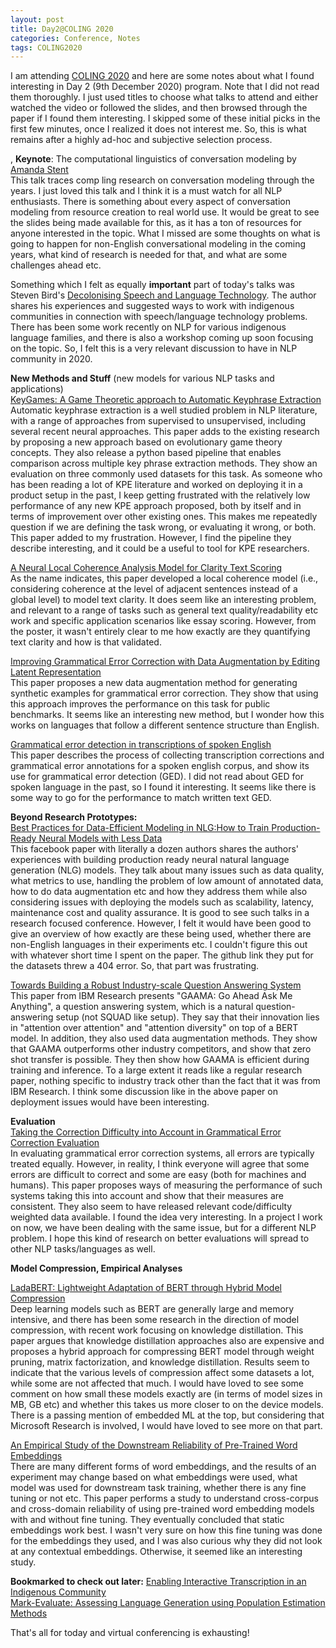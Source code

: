 ```yaml
---
layout: post
title: Day2@COLING 2020
categories: Conference, Notes
tags: COLING2020
---
```


I am attending [COLING 2020](https://coling2020.org/) and here are some notes about what I found interesting in Day 2 (9th December 2020) program. Note that I did not read them thoroughly. I just used titles to choose what talks to attend and either watched the video or followed the slides, and then browsed through the paper if I found them interesting. I skipped some of these initial picks in the first few minutes, once I realized it does not interest me. So, this is what remains after a highly ad-hoc and subjective selection process. 

,
**Keynote**: The computational linguistics of conversation modeling by [Amanda Stent](https://scholar.google.com/citations?user=cXa9QOYAAAAJ&hl=en)  
This talk traces comp ling research on conversation modeling through the years. I just loved this talk and I think it is a must watch for all NLP enthusiasts. There is something about every aspect of conversation modeling from resource creation to real world use. It would be great to see the slides being made available for this, as it has a ton of resources for anyone interested in the topic. What I missed are some thoughts on what is going to happen for non-English conversational modeling in the coming years, what kind of research is needed for that, and what are some challenges ahead etc. 

Something which I felt as equally **important** part of today's talks was Steven Bird's [Decolonising Speech and Language Technology](https://www.aclweb.org/anthology/2020.coling-main.313/). The author shares his experiences and suggested ways to work with indigenous communities in connection with speech/language technology problems. There has been some work recently on NLP for various indigenous language families, and there is also a workshop coming up soon focusing on the topic. So, I felt this is a very relevant discussion to have in NLP community in 2020. 

**New Methods and Stuff** (new models for various NLP tasks and applications)  
[KeyGames: A Game Theoretic approach to Automatic Keyphrase Extraction](https://www.aclweb.org/anthology/2020.coling-main.184)  
Automatic keyphrase extraction is a well studied problem in NLP literature, with a range of approaches from supervised to unsupervised, including several recent neural approaches. This paper adds to the existing research by proposing a new approach based on evolutionary game theory concepts. They also release a python based pipeline that enables comparison across multiple key phrase extraction methods. They show an evaluation on three commonly used datasets for this task. As someone who has been reading a lot of KPE literature and worked on deploying it in a product setup in the past, I keep getting frustrated with the relatively low performance of any new KPE approach proposed, both by itself and in terms of improvement over other existing ones. This makes me repeatedly question if we are defining the task wrong, or evaluating it wrong, or both. This paper added to my frustration. However, I find the pipeline they describe interesting, and it could be a useful to tool for KPE researchers.  

[A Neural Local Coherence Analysis Model for Clarity Text Scoring](https://www.aclweb.org/anthology/2020.coling-main.194/)  
As the name indicates, this paper developed a local coherence model (i.e., considering coherence at the level of adjacent sentences instead of a global level) to model text clarity. It does seem like an interesting problem, and relevant to a range of tasks such as general text quality/readability etc work and specific application scenarios like essay scoring. However, from the poster, it wasn't entirely clear to me how exactly are they quantifying text clarity and how is that validated. 

[Improving Grammatical Error Correction with Data Augmentation by Editing Latent Representation](https://www.aclweb.org/anthology/2020.coling-main.200/)  
This paper proposes a new data augmentation method for generating synthetic examples for grammatical error correction. They show that using this approach improves the performance on this task for public benchmarks. It seems like an interesting new method, but I wonder how this works on languages that follow a different sentence structure than English. 

[Grammatical error detection in transcriptions of spoken English](https://www.aclweb.org/anthology/2020.coling-main.195/)  
This paper describes the process of collecting transcription corrections and grammatical error annotations for a spoken english corpus, and show its use for grammatical error detection (GED). I did not read about GED for spoken language in the past, so I found it interesting. It seems like there is some way to go for the performance to match written text GED.

**Beyond Research Prototypes:**  
[Best Practices for Data-Efficient Modeling in NLG:How to Train Production-Ready Neural Models with Less Data](https://www.aclweb.org/anthology/2020.coling-industry.7/)  
This facebook paper with literally a dozen authors shares the authors' experiences with building production ready neural natural language generation (NLG) models. They talk about many issues such as data quality, what metrics to use, handling the problem of low amount of annotated data, how to do data augmentation etc and how they address them while also considering issues with deploying the models such as scalability, latency, maintenance cost and quality assurance. It is good to see such talks in a research focused conference. However, I felt it would have been good to give an overview of how exactly are these being used, whether there are non-English languages in their experiments etc. I couldn't figure this out with whatever short time I spent on the paper. The github link they put for the datasets threw a 404 error. So, that part was frustrating. 

[Towards Building a Robust Industry-scale Question Answering System](https://www.aclweb.org/anthology/2020.coling-industry.9/)  
This paper from IBM Research presents "GAAMA: Go Ahead Ask Me Anything", a question answering system, which is a natural question-answering setup (not SQUAD like setup). They say that their innovation lies in "attention over attention" and "attention diversity" on top of a BERT model. In addition, they also used data augmentation methods. They show that GAAMA outperforms other industry competitors, and show that zero shot transfer is possible. They then show how GAAMA is efficient during training and inference. To a large extent it reads like a regular research paper, nothing specific to industry track other than the fact that it was from IBM Research. I think some discussion like in the above paper on deployment issues would have been interesting. 


**Evaluation**  
[Taking the Correction Difficulty into Account in Grammatical Error Correction Evaluation](https://www.aclweb.org/anthology/2020.coling-main.188/)  
In evaluating grammatical error correction systems, all errors are typically treated equally. However, in reality, I think everyone will agree that some errors are difficult to correct and some are easy (both for machines and humans). This paper proposes ways of measuring the performance of such systems taking this into account and show that their measures are consistent. They also seem to have released relevant code/difficulty weighted data available. I found the idea very interesting. In a project I work on now, we have been dealing with the same issue, but for a different NLP problem. I hope this kind of research on better evaluations will spread to other NLP tasks/languages as well.


**Model Compression, Empirical Analyses**

[LadaBERT: Lightweight Adaptation of BERT through Hybrid Model Compression](https://www.aclweb.org/anthology/2020.coling-main.287/)  
Deep learning models such as BERT are generally large and memory intensive, and there has been some research in the direction of model compression, with recent work focusing on knowledge distillation. This paper argues that knowledge distillation approaches also are expensive and proposes a hybrid approach for compressing BERT model through weight pruning, matrix factorization, and knowledge distillation. Results seem to indicate that the various levels of compression affect some datasets a lot, while some are not affected that much. I would have loved to see some comment on how small these models exactly are (in terms of model sizes in MB, GB etc) and whether this takes us more closer to on the device models. There is a passing mention of embedded ML at the top, but considering that Microsoft Research is involved, I would have loved to see more on that part.  

[An Empirical Study of the Downstream Reliability of Pre-Trained Word Embeddings](https://www.aclweb.org/anthology/2020.coling-main.299/)  
There are many different forms of word embeddings, and the results of an experiment may change based on what embeddings were used, what model was used for downstream task training, whether there is any fine tuning or not etc. This paper performs a study to understand cross-corpus and cross-domain reliability of using pre-trained word embedding models with and without fine tuning. They eventually concluded that static embeddings work best. I wasn't very sure on how this fine tuning was done for the embeddings they used, and I was also curious why they did not look at any contextual embeddings. Otherwise, it seemed like an interesting study. 


**Bookmarked to check out later:**
[Enabling Interactive Transcription in an Indigenous Community](https://www.aclweb.org/anthology/2020.coling-main.303/)  
[Mark-Evaluate: Assessing Language Generation using Population Estimation Methods](https://www.aclweb.org/anthology/2020.coling-main.178/)  

That's all for today and virtual conferencing is exhausting! 


